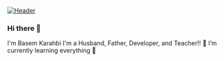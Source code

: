 [![Header](https:/raw.githubusercontent.com/basimkarahbi/<OWNER>/<OWNER>/readme_header.png "Header")](https://39875853-header-wallpapers.jpg.dev/)



### Hi there 👋
I'm Basem Karahbi
I'm a Husband, Father, Developer, and Teacher!!
🌱 I’m currently learning everything 🤣
<!--
**basimkarhabi/basimkarhabi** is a ✨ _special_ ✨ repository because its `README.md` (this file) appears on your GitHub profile.

Here are some ideas to get you started:

- 🔭 I’m currently working on ...
- 🌱 I’m currently learning ...
- 👯 I’m looking to collaborate on ...
- 🤔 I’m looking for help with ...
- 💬 Ask me about ...
- 📫 How to reach me: ...
- 😄 Pronouns: ...
- ⚡ Fun fact: ...
-->
